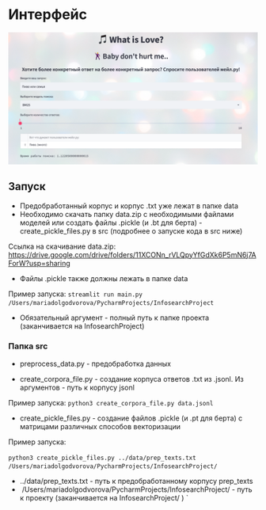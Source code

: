 # Интерфейс

![](img/beer.png)

## Запуск

- Предобработанный корпус и корпус .txt уже лежат в папке data 
- Необходимо скачать папку data.zip с необходимыми файлами моделей или создать файлы .pickle (и .bt для берта) - create_pickle_files.py в src (подробнее о запуске кода в src ниже)

Ссылка на скачивание data.zip: https://drive.google.com/drive/folders/11XCONn_rVLQpyYfGdXk6P5mN6j7AForW?usp=sharing

- Файлы .pickle также должны лежать в папке data

Пример запуска:
`
streamlit run main.py /Users/mariadolgodvorova/PycharmProjects/InfosearchProject
`
- Обязательный аргумент - полный путь к папке проекта (заканчивается на InfosearchProject)
### Папка src

- preprocess_data.py - предобработка данных

- create_corpora_file.py - создание корпуса ответов .txt из .jsonl. Из аргументов - путь к корпусу jsonl

Пример запуска:
`
python3 create_corpora_file.py data.jsonl
`
- create_pickle_files.py - создание файлов .pickle (и .pt для берта) с матрицами
    различных способов векторизации

Пример запуска:

`
python3 create_pickle_files.py ../data/prep_texts.txt /Users/mariadolgodvorova/PycharmProjects/InfosearchProject/
`

- ../data/prep_texts.txt - путь к предобработанному корпусу prep_texts
-  /Users/mariadolgodvorova/PycharmProjects/InfosearchProject/ - путь к проекту (заканчивается на InfosearchProject/ )
`
